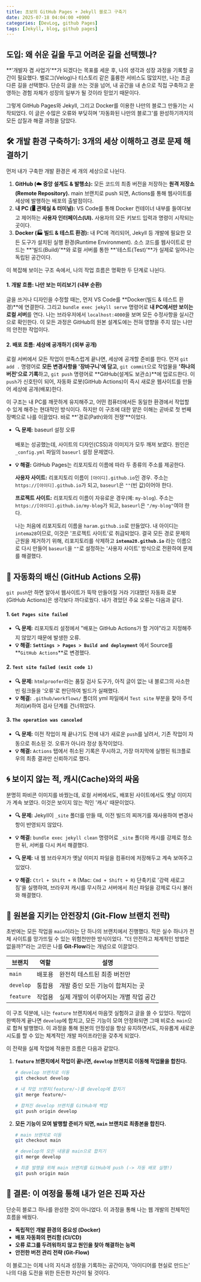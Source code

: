 ```yaml
---
title: 초보의 GitHub Pages + Jekyll 블로그 구축기
date: 2025-07-18 04:04:00 +0900
categories: [DevLog, github Pages]
tags: [Jekyll, blog, github pages]
---
```

## 도입: 왜 쉬운 길을 두고 어려운 길을 선택했나?

**'개발자 겸 사업가'**가 되겠다는 목표를 세운 후, 나의 생각과 성장 과정을 기록할 공간이 필요했다. 벨로그(Velog)나 티스토리 같은 훌륭한 서비스도 많았지만, 나는 조금 다른 길을 선택했다. 단순히 글을 쓰는 것을 넘어, 내 공간을 내 손으로 직접 구축하고 운영하는 경험 자체가 성장의 일부가 될 것이라 믿었기 때문이다.

그렇게 GitHub Pages와 Jekyll, 그리고 Docker를 이용한 나만의 블로그 만들기는 시작되었다. 이 글은 수많은 오류와 부딪히며 '자동화된 나만의 블로그'를 완성하기까지의 모든 삽질과 해결 과정을 담았다.

## 🛠️ 개발 환경 구축하기: 3개의 세상 이해하고 경로 문제 해결하기

먼저 내가 구축한 개발 환경은 세 개의 세상으로 나뉜다.

1.  **GitHub (☁️ 중앙 설계도 & 발행소):** 모든 코드의 최종 버전을 저장하는 **원격 저장소(Remote Repository).** main 브랜치로 push 되면, Actions를 통해 웹사이트를 세상에 발행하는 배포의 출발점이다.
2.  **내 PC (🖥️ 관제실 & 터미널):**  VS Code를 통해 Docker 컨테이너 내부를 들여다보고 제어하는 **사용자 인터페이스(UI).** 사용자의 모든 키보드 입력과 명령이 시작되는 곳이다.
3.  **Docker (🏭 빌드 & 테스트 환경):** 내 PC에 격리되어, Jekyll 등 개발에 필요한 모든 도구가 설치된 실행 환경(Runtime Environment). 소스 코드를 웹사이트로 만드는 **'빌드(Build)'**와 로컬 서버를 통한 **'테스트(Test)'**가 실제로 일어나는 독립된 공간이다.

이 복잡해 보이는 구조 속에서, 나의 작업 흐름은 명확한 두 단계로 나뉜다.

#### 1. 개발 흐름: 나만 보는 미리보기 (내부 순환)

글을 쓰거나 디자인을 수정할 때는, 먼저 VS Code를 **Docker(빌드 & 테스트 환경)**에 연결한다. 그리고 `bundle exec jekyll serve` 명령어로 **내 PC에서만 보이는 로컬 서버**를 연다. 나는 브라우저에서 `localhost:4000`을 보며 모든 수정사항을 실시간으로 확인한다. 이 모든 과정은 GitHub의 원본 설계도에는 전혀 영향을 주지 않는 나만의 안전한 작업이다.

#### 2. 배포 흐름: 세상에 공개하기 (외부 공개)

로컬 서버에서 모든 작업이 만족스럽게 끝나면, 세상에 공개할 준비를 한다. 먼저 `git add .` 명령어로 **모든 변경사항을 '장바구니'에 담고**, `git commit`으로 작업물을 **'하나의 버전'으로 기록**하고, `git push` 명령어로 **GitHub(설계도 보관소)**에 업로드한다. 이 `push`가 신호탄이 되어, 자동화 로봇(GitHub Actions)이 즉시 새로운 웹사이트를 만들어 세상에 공개(배포)한다.

이 구조는 내 PC를 깨끗하게 유지해주고, 어떤 컴퓨터에서든 동일한 환경에서 작업할 수 있게 해주는 현대적인 방식이다. 하지만 이 구조에 대한 얕은 이해는 곧바로 첫 번째 장벽으로 나를 이끌었다. 바로 **'경로(Path)와의 전쟁'**이었다.

* **🔍 문제:** baseurl 설정 오류
  
  배포는 성공했는데, 사이트의 디자인(CSS)과 이미지가 모두 깨져 보였다. 원인은 `_config.yml` 파일의 `baseurl` 설정 문제였다.

* **💡 해결:** GitHub Pages는 리포지토리 이름에 따라 두 종류의 주소를 제공한다.

    **사용자 사이트:** 리포지토리 이름이 `[아이디].github.io`인 경우. 주소는 `https://[아이디].github.io`가 되고, `baseurl`은 `""`(빈 값)이어야 한다.

    **프로젝트 사이트:** 리포지토리 이름이 자유로운 경우(예: `my-blog`). 주소는 `https://[아이디].github.io/my-blog`가 되고, `baseurl`은 `"/my-blog"`여야 한다.

    나는 처음에 리포지토리 이름을 `haram.github.io`로 만들었다. 내 아이디는 `intema28`이므로, 이것은 '프로젝트 사이트'로 취급되었다. 결국 모든 경로 문제의 근원을 제거하기 위해, 리포지토리를 삭제하고 **`intema28.github.io`** 라는 이름으로 다시 만들어 `baseurl`을 `""`로 설정하는 '사용자 사이트' 방식으로 전환하여 문제를 해결했다.

## 🤖 자동화의 배신 (GitHub Actions 오류)

`git push`만 하면 알아서 웹사이트가 뚝딱 만들어질 거라 기대했던 자동화 로봇(GitHub Actions)은 생각보다 까다로웠다. 내가 겪었던 주요 오류는 다음과 같다.

#### 1. `Get Pages site failed`
* **🔍 문제:** 
  리포지토리 설정에서 "배포는 GitHub Actions가 할 거야"라고 지정해주지 않았기 때문에 발생한 오류.
* **💡 해결:** **`Settings > Pages > Build and deployment`** 에서 Source를 **`GitHub Actions`**로 변경했다.

#### 2. `Test site failed (exit code 1)`
* **🔍 문제:** `htmlproofer`라는 품질 검사 도구가, 아직 글이 없는 내 블로그의 사소한 빈 링크들을 '오류'로 판단하여 빌드가 실패했다.
* **💡 해결:** `.github/workflows/` 폴더의 yml 파일에서 `Test site` 부분을 찾아 주석 처리(` # `)하여 검사 단계를 건너뛰었다.

#### 3. `The operation was canceled`
* **🔍 문제:** 이전 작업이 채 끝나기도 전에 내가 새로운 `push`를 날려서, 기존 작업이 자동으로 취소된 것. 오류가 아니라 정상 동작이었다.
* **💡 해결:** `Actions` 탭에서 취소된 기록은 무시하고, 가장 마지막에 실행된 워크플로우의 최종 결과만 신뢰하기로 했다.

## 🌀 보이지 않는 적, 캐시(Cache)와의 싸움

분명히 파비콘 이미지를 바꿨는데, 로컬 서버에서도, 배포된 사이트에서도 옛날 이미지가 계속 보였다. 이것은 보이지 않는 적인 '캐시' 때문이었다.

* **🔍 문제:** Jekyll이 `_site` 폴더를 만들 때, 이전 빌드의 찌꺼기를 재사용하여 변경사항이 반영되지 않았다.
* **💡 해결:** `bundle exec jekyll clean` 명령어로 `_site` 폴더와 캐시를 강제로 청소한 뒤, 서버를 다시 켜서 해결했다.

* **🔍 문제:** 내 웹 브라우저가 옛날 이미지 파일을 컴퓨터에 저장해두고 계속 보여주고 있었다.
* **💡 해결:** `Ctrl + Shift + R` (Mac: `Cmd + Shift + R`) 단축키로 '강력 새로고침'을 실행하여, 브라우저 캐시를 무시하고 서버에서 최신 파일을 강제로 다시 불러와 해결했다.

## 🔐 원본을 지키는 안전장치 (Git-Flow 브랜치 전략)

초반에는 모든 작업을 `main`이라는 단 하나의 브랜치에서 진행했다. 작은 실수 하나가 전체 사이트를 망가뜨릴 수 있는 위험천만한 방식이었다. "더 안전하고 체계적인 방법은 없을까?"라는 고민은 나를 **Git-Flow**라는 개념으로 이끌었다.

| 브랜치    | 역할   | 설명                                  |
| --------- | ------ | ------------------------------------- |
| `main`    | 배포용 | 완전히 테스트된 최종 버전만           |
| `develop` | 통합용 | 개발 중인 모든 기능이 합쳐지는 곳     |
| `feature` | 작업용 | 실제 개발이 이루어지는 개별 작업 공간 |

이 구조 덕분에, 나는 `feature` 브랜치에서 마음껏 실험하고 글을 쓸 수 있었다. 작업이 완벽하게 끝나면 `develop`에 합치고, 모든 기능이 모여 안정화되면 그때 비로소 `main`으로 합쳐 발행했다. 이 과정을 통해 원본의 안정성을 항상 유지하면서도, 자유롭게 새로운 시도를 할 수 있는 체계적인 개발 파이프라인을 갖추게 되었다.

이 전략을 실제 작업에 적용한 흐름은 다음과 같았다.

1.  **`feature` 브랜치에서 작업이 끝나면, `develop` 브랜치로 이동해 작업물을 합친다.**
    ```bash
    # develop 브랜치로 이동
    git checkout develop
    
    # 내 작업 브랜치(feature/~)를 develop에 합치기
    git merge feature/~
    
    # 합쳐진 develop 브랜치를 GitHub에 백업
    git push origin develop
    ```

2.  **모든 기능이 모여 발행할 준비가 되면, `main` 브랜치로 최종본을 합친다.**
    ```bash
    # main 브랜치로 이동
    git checkout main
    
    # develop의 모든 내용을 main으로 합치기
    git merge develop
    
    # 최종 발행을 위해 main 브랜치를 GitHub에 push (-> 자동 배포 실행!)
    git push origin main
    ```

## 🧠 결론: 이 여정을 통해 내가 얻은 진짜 자산

단순히 블로그 하나를 완성한 것이 아니었다. 이 과정을 통해 나는 웹 개발의 전체적인 흐름을 배웠다.

* **독립적인 개발 환경의 중요성 (Docker)**
* **배포 자동화의 편리함 (CI/CD)**
* **오류 로그를 두려워하지 않고 원인을 찾아 해결하는 능력**
* **안전한 버전 관리 전략 (Git-Flow)**

이 블로그는 이제 나의 지식과 성장을 기록하는 공간이자, '아이디어를 현실로 만드는' 나의 다음 도전을 위한 든든한 자산이 될 것이다.
